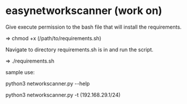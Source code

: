 # easynetworkscanner (work on)
Give execute permission to the bash file that will install the requirements. 

=>  chmod +x (/path/to/requirements.sh)

Navigate to directory requirements.sh is in and run the script.

=>  ./requirements.sh


sample use: 

python3 networkscanner.py --help

python3 networkscanner.py -t (192.168.29.1/24)
